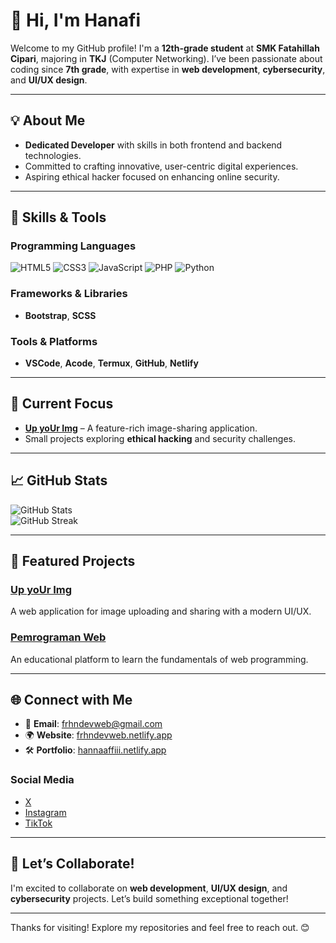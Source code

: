 # 👋 Hi, I'm Hanafi  

Welcome to my GitHub profile! I'm a **12th-grade student** at **SMK Fatahillah Cipari**, majoring in **TKJ** (Computer Networking). I’ve been passionate about coding since **7th grade**, with expertise in **web development**, **cybersecurity**, and **UI/UX design**.  

---

## 💡 About Me  

- **Dedicated Developer** with skills in both frontend and backend technologies.  
- Committed to crafting innovative, user-centric digital experiences.  
- Aspiring ethical hacker focused on enhancing online security.  

---

## 🔧 Skills & Tools  

### Programming Languages  
![HTML5](https://img.shields.io/badge/-HTML5-orange?style=flat-square&logo=html5&logoColor=white) ![CSS3](https://img.shields.io/badge/-CSS3-blue?style=flat-square&logo=css3&logoColor=white) ![JavaScript](https://img.shields.io/badge/-JavaScript-yellow?style=flat-square&logo=javascript&logoColor=white) ![PHP](https://img.shields.io/badge/-PHP-blue?style=flat-square&logo=php&logoColor=white) ![Python](https://img.shields.io/badge/-Python-blue?style=flat-square&logo=python&logoColor=white)  

### Frameworks & Libraries  
- **Bootstrap**, **SCSS**  

### Tools & Platforms  
- **VSCode**, **Acode**, **Termux**, **GitHub**, **Netlify**  

---

## 🎯 Current Focus  

- **[Up yoUr Img](https://github.com/frhndevweb/Upuimg)** – A feature-rich image-sharing application.  
- Small projects exploring **ethical hacking** and security challenges.  

---

## 📈 GitHub Stats  

![GitHub Stats](https://github-readme-stats.vercel.app/api?username=frhndevweb&show_icons=true&count_private=true&theme=dark)  
![GitHub Streak](https://github-readme-streak-stats.herokuapp.com/?user=frhndevweb&theme=dark)  

---

## 📌 Featured Projects  

### **[Up yoUr Img](https://github.com/frhndevweb/Upuimg)**  
A web application for image uploading and sharing with a modern UI/UX.  

### **[Pemrograman Web](https://github.com/frhndevweb/Pemrograman-Web)**  
An educational platform to learn the fundamentals of web programming.  

---

## 🌐 Connect with Me  

- 📧 **Email**: [frhndevweb@gmail.com](mailto:frhndevweb@gmail.com)  
- 🌍 **Website**: [frhndevweb.netlify.app](https://frhndevweb.netlify.app)  
- 🛠️ **Portfolio**: [hannaaffiii.netlify.app](https://hannaaffiii.netlify.app)  

### Social Media  
- [X](https://x.com/hannaaffiii)  
- [Instagram](https://instagram.com/hannaaffiii)  
- [TikTok](https://tiktok.com/@hannaaffiii)  

---

## 🤝 Let’s Collaborate!  

I'm excited to collaborate on **web development**, **UI/UX design**, and **cybersecurity** projects. Let’s build something exceptional together!  

---

Thanks for visiting! Explore my repositories and feel free to reach out. 😊  
